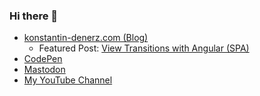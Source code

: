 ### Hi there 👋

* <a rel="me" href="https://konstantin-denerz.com/">konstantin-denerz.com (Blog)</a>
  *   Featured Post: <a  rel="alternate" href="https://konstantin-denerz.com/view-transitions-with-angular-spa/">View Transitions with Angular (SPA)</a>
* <a rel="me" href="https://codepen.io/konstantindenerz">CodePen</a>
* <a rel="me" href="https://mastodon.world/@konstantindenerz">Mastodon</a>
* <a rel="me" href="https://www.youtube.com/@konstantindenerz">My YouTube Channel</a>

<!--
**konstantindenerz/konstantindenerz** is a ✨ _special_ ✨ repository because its `README.md` (this file) appears on your GitHub profile.

Here are some ideas to get you started:

- 🔭 I’m currently working on ...
- 🌱 I’m currently learning ...
- 👯 I’m looking to collaborate on ...
- 🤔 I’m looking for help with ...
- 💬 Ask me about ...
- 📫 How to reach me: ...
- 😄 Pronouns: ...
- ⚡ Fun fact: ...
-->

